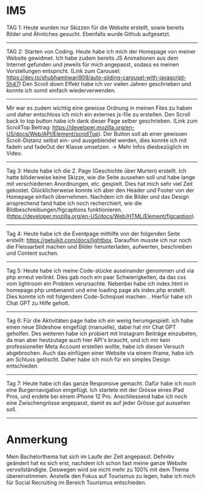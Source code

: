 # IM5
TAG 1: Heute wurden nur Skizzen für die Website erstellt, sowie bereits Bilder und Ähnliches gesucht. Ebenfalls wurde Github aufgesetzt.
________________________
TAG 2: Starten von Coding. Heute habe ich mich der Homepage von meiner Website gewidmet. Ich habe zudem bereits JS Animationen aus dem Internet gefunden und jeweils für mich angepasst, sodass es meinen Vorstellungen entspricht. 
(Link zum Carousel: https://dev.to/shubhamtiwari909/auto-sliding-carousel-with-javascript-5h47)
Den Scroll down Effekt habe ich vor vielen Jahren geschrieben und konnte ich somit einfach wiederverwenden. 
__________
Mir war es zudem wichtig eine gewisse Ordnung in meinen Files zu haben und daher entschloss ich mich ein externes js-file zu erstellen.
Den Scroll back to top button habe ich dank dieser Page selber geschrieben. (Link zum ScrollTop Beitrag: https://developer.mozilla.org/en-US/docs/Web/API/Element/scrollTop). Der Button soll ab einer gewissen Scroll-Distanz selbst ein- und ausgeblendet werden, dies konnte ich mit fadeIn und fadeOut der Klasse umsetzen. -> Mehr Infos diesbezüglich im Video.
________________________
Tag 3: Heute habe ich die 2. Page (Geschichte über Murten) erstellt. Ich hatte blöderweise keine Skizze, wie die Seite aussehen soll und habe lange mit verschiedenen Anordnungen, etc. gespielt. Dies hat mich sehr viel Zeit gekostet. Glücklicherweise konnte ich aber den Header und Footer von der Homepage einfach übernehmen. 
Nachdem ich die Bilder und das Design ansprechend fand habe ich noch recherchiert, wie die Bildbeschreibungen/figcaptions funktionieren. (https://developer.mozilla.org/en-US/docs/Web/HTML/Element/figcaption). 
________________________
Tag 4: Heute habe ich die Eventpage mithilfe von der folgenden Seite erstellt: https://getuikit.com/docs/lightbox. Daraufhin musste ich nur noch die Fleissarbeit machen und Bilder herunterladen, aufwerten, beschreiben und Content suchen. 
________________________
Tag 5: Heute habe ich meine Code-stücke auseinander genommen und via php erneut verlinkt. Dies gab noch ein paar Schwierigkeiten, da das css vom lightroom ein Problem verursachte. Nebenbei habe ich index.html in homepage.php umbenannt und eine loading page als index.php erstellt. Dies konnte ich mit folgendem Code-Schnipsel machen: <meta http-equiv="refresh" content="2;url=homepage.php">. Hierfür habe ich Chat GPT zu Hilfe geholt. 
________________________
Tag 6: Für die Aktivitäten page habe ich ein wenig herumgespielt. ich habe einen neue Slideshow eingefügt (manuelle), dabei hat mir Chat GPT geholfen. Des weiteren habe ich probiert mit Instagram Beiträge einzubeten, da man aber heutzutage auch hier API's braucht, und ich mir kein professioneller Meta Account erstellen wollte, habe ich diesen Versuch abgebrochen. Auch das einfügen einer Website via einem iframe, habe ich am Schluss gelöscht. Daher habe ich mich für ein simples Design entschieden. 
________________________
Tag 7: Heute habe ich das ganze Responsive gemacht. Dafür habe ich noch eine Burgernavigation eingefügt. Ich startete mit der Grösse eines iPad Pros, und endete bei einem iPhone 12 Pro. Anschliessend habe ich noch eine Zwischengrösse angepasst, damit es auf jeder Grösse gut aussehen soll.
________________________
# Anmerkung
Mein Bachelorthema hat sich im Laufe der Zeit angepasst. Definitiv geändert hat es sich erst, nachdem ich schon fast meine ganze Website vervollständigte. Deswegen wird sie nicht mehr zu 100% mit dem Thema übereinstimmen. Anstelle den Fokus auf Tourismus zu legen, habe ich mich für Social Recruiting im Bereich Tourismus entschieden. 